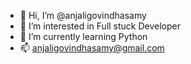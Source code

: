 - 👋 Hi, I’m @anjaligovindhasamy
- 👀 I’m interested in Full stuck Developer
- 🌱 I’m currently learning Python
- 📫 anjaligovindhasamy@gmail.com

<!---
anjaligovindhasamy/anjaligovindhasamy is a ✨ special ✨ repository because its `README.md` (this file) appears on your GitHub profile.
You can click the Preview link to take a look at your changes.
--->

